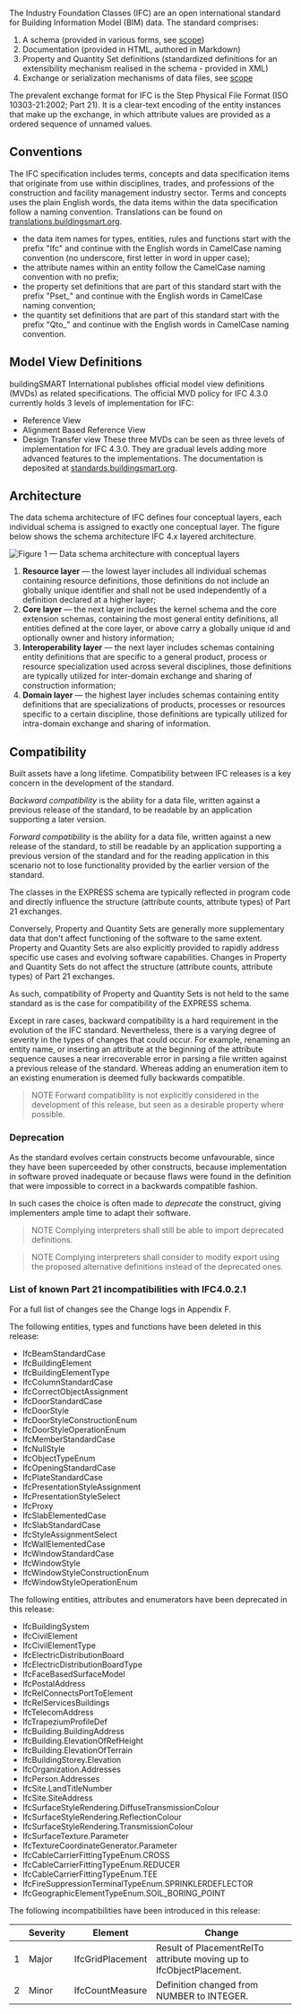 The Industry Foundation Classes (IFC) are an open international standard for Building Information Model (BIM)
data. The standard comprises:

 1. A schema (provided in various forms, see [scope](../scope.html))
 2. Documentation (provided in HTML, authored in Markdown)
 3. Property and Quantity Set definitions (standardized definitions for an extensibility mechanism realised in the schema - provided in XML)
 4. Exchange or serialization mechanisms of data files, see [scope](../scope.html)

The prevalent exchange format for IFC is the Step Physical File Format (ISO
10303-21:2002; Part 21). It is a clear-text encoding of the entity instances that
make up the exchange, in which attribute values are provided as a ordered
sequence of unnamed values. 

## Conventions

The IFC specification includes terms, concepts and data specification items that originate from use within disciplines, trades, and professions of the construction and facility management industry sector. Terms and concepts uses the plain English words, the data items within the data specification follow a naming convention. Translations can be found on [translations.buildingsmart.org](https://translations.buildingsmart.org).

* the data item names for types, entities, rules and functions start with the prefix "Ifc" and continue with the English words in CamelCase naming convention (no underscore, first letter in word in upper case);
* the attribute names within an entity follow the CamelCase naming convention with no prefix;
* the property set definitions that are part of this standard start with the prefix "Pset_" and continue with the English words in CamelCase naming convention;
* the quantity set definitions that are part of this standard start with the prefix "Qto_" and continue with the English words in CamelCase naming convention.

## Model View Definitions

buildingSMART International publishes official model view definitions (MVDs) as related specifications. The official MVD policy for IFC 4.3.0 currently holds 3 levels of implementation for IFC:
- Reference View
- Alignment Based Reference View
- Design Transfer view
These three MVDs can be seen as three levels of implementation for IFC 4.3.0. They are gradual levels adding more advanced features to the implementations.  The documentation is deposited at [standards.buildingsmart.org](https://standards.buildingsmart.org).

## Architecture
  
The data schema architecture of IFC defines four conceptual layers, each individual schema is assigned to exactly one conceptual layer. The figure below shows the schema architecture IFC 4.x layered architecture.

![Figure 1 — Data schema architecture with conceptual layers](https://raw.githubusercontent.com/buildingSMART/IFC4.3.x-development/b3911e98eaf9adc5287c41d2e55beda1688be5d6/content/IFC4_layered_architecture.png)

1. **Resource layer** — the lowest layer includes all individual schemas containing resource definitions, those definitions do not include an globally unique identifier and shall not be used independently of a definition declared at a higher layer;
2. **Core layer** — the next layer includes the kernel schema and the core extension schemas, containing the most general entity definitions, all entities defined at the core layer, or above carry a globally unique id and optionally owner and history information;
3. **Interoperability layer** — the next layer includes schemas containing entity definitions that are specific to a general product, process or resource specialization used across several disciplines, those definitions are typically utilized for inter-domain exchange and sharing of construction information;
4. **Domain layer** — the highest layer includes schemas containing entity definitions that are specializations of products, processes or resources specific to a certain discipline, those definitions are typically utilized for intra-domain exchange and sharing of information.

## Compatibility

Built assets have a long lifetime. Compatibility between IFC releases is a key concern in the development of the standard. 

*Backward compatibility* is the ability for a data file, written against a previous release of the standard, to be readable by an application supporting a later version.

*Forward compatibility* is the ability for a data file, written against a new release of the
standard, to still be readable by an application supporting a previous
version of the standard and for the reading application in this scenario not to lose functionality
provided by the earlier version of the standard.

The classes in the EXPRESS schema are typically reflected in program code and directly influence the structure (attribute counts, attribute types) of
Part 21 exchanges.

Conversely, Property and Quantity Sets are generally more supplementary data that don't
affect functioning of the software to the same extent. Property and Quantity
Sets are also explicitly provided to rapidly address specific use cases and
evolving software capabilities. Changes in Property and Quantity Sets do
not affect the structure (attribute counts, attribute types) of
Part 21 exchanges.

As such, compatibility of Property and Quantity Sets is not held to the same
standard as is the case for compatibility of the EXPRESS schema.

Except in rare cases, backward compatibility is a hard requirement in the
evolution of the IFC standard. Nevertheless, there is a varying degree of
severity in the types of changes that could occur. For example, renaming an
entity name, or inserting an attribute at the beginning of the attribute
sequence causes a near irrecoverable error in parsing a file written against
a previous release of the
standard. Whereas adding an enumeration item to an existing enumeration is
deemed fully backwards compatible.

> NOTE Forward compatibility is not explicitly considered in the development of this release, but seen as a desirable property where possible.

### Deprecation

As the standard evolves certain constructs become unfavourable, since they
have been superceeded by other constructs, because implementation in software proved inadequate or because
flaws were found in the definition that were impossible to correct in a
backwards compatible fashion.

In such cases the choice is often made to *deprecate* the construct, giving
implementers ample time to adapt their software.

> NOTE Complying interpreters shall still be able to import deprecated definitions.

> NOTE Complying interpreters shall consider to modify export using the proposed alternative definitions instead of the deprecated ones.

### List of known Part 21 incompatibilities with IFC4.0.2.1

For a full list of changes see the Change logs in Appendix F.

The following entities, types and functions have been deleted in this release:

* IfcBeamStandardCase
* IfcBuildingElement
* IfcBuildingElementType
* IfcColumnStandardCase
* IfcCorrectObjectAssignment
* IfcDoorStandardCase
* IfcDoorStyle
* IfcDoorStyleConstructionEnum
* IfcDoorStyleOperationEnum
* IfcMemberStandardCase
* IfcNullStyle
* IfcObjectTypeEnum
* IfcOpeningStandardCase
* IfcPlateStandardCase
* IfcPresentationStyleAssignment
* IfcPresentationStyleSelect
* IfcProxy
* IfcSlabElementedCase
* IfcSlabStandardCase
* IfcStyleAssignmentSelect
* IfcWallElementedCase
* IfcWindowStandardCase
* IfcWindowStyle
* IfcWindowStyleConstructionEnum
* IfcWindowStyleOperationEnum

The following entities, attributes and enumerators have been deprecated in this release:

* IfcBuildingSystem
* IfcCivilElement
* IfcCivilElementType
* IfcElectricDistributionBoard
* IfcElectricDistributionBoardType
* IfcFaceBasedSurfaceModel
* IfcPostalAddress
* IfcRelConnectsPortToElement
* IfcRelServicesBuildings
* IfcTelecomAddress
* IfcTrapeziumProfileDef
* IfcBuilding.BuildingAddress
* IfcBuilding.ElevationOfRefHeight
* IfcBuilding.ElevationOfTerrain
* IfcBuildingStorey.Elevation
* IfcOrganization.Addresses
* IfcPerson.Addresses
* IfcSite.LandTitleNumber
* IfcSite.SiteAddress
* IfcSurfaceStyleRendering.DiffuseTransmissionColour
* IfcSurfaceStyleRendering.ReflectionColour
* IfcSurfaceStyleRendering.TransmissionColour
* IfcSurfaceTexture.Parameter
* IfcTextureCoordinateGenerator.Parameter
* IfcCableCarrierFittingTypeEnum.CROSS
* IfcCableCarrierFittingTypeEnum.REDUCER
* IfcCableCarrierFittingTypeEnum.TEE
* IfcFireSuppressionTerminalTypeEnum.SPRINKLERDEFLECTOR
* IfcGeographicElementTypeEnum.SOIL_BORING_POINT

The following incompatibilities have been introduced in this release:

|  | Severity | Element | Change |
|---|---|---|---|
| 1 | Major | IfcGridPlacement | Result of PlacementRelTo attribute moving up to IfcObjectPlacement. |
| 2 | Minor | IfcCountMeasure | Definition changed from NUMBER to INTEGER. |
